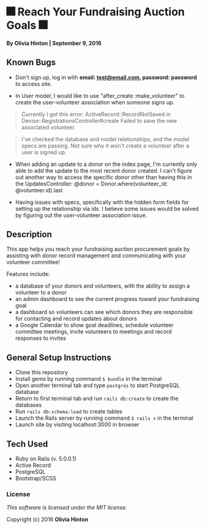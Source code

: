 # 🎆 Reach Your Fundraising Auction Goals 🎆

#### By Olivia Hinton | September 9, 2016

## Known Bugs
* Don't sign up, log in with **email: test@email.com, password: password** to access site.

* In User model, I would like to use "after_create :make_volunteer" to create the user-volunteer association when someone signs up.

>  Currently I get this error:
ActiveRecord::RecordNotSaved in Devise::RegistrationsController#create
Failed to save the new associated volunteer.

> I've checked the database and model relationships, and the model specs are passing. Not sure why it won't create a volunteer after a user is signed up.

* When adding an update to a donor on the index page, I'm currently only able to add the update to the most recent donor created. I can't figure out another way to access the specific donor other than having this in the UpdatesController: @donor = Donor.where(volunteer_id: @volunteer.id).last

* Having issues with specs, specifically with the hidden form fields for setting up the relationship via ids. I believe some issues would be solved by figuring out the user-volunteer association issue.

## Description

This app helps you reach your fundraising auction procurement goals by assisting with donor record management and communicating with your volunteer committee!

Features include:
* a database of your donors and volunteers, with the ability to assign a volunteer to a donor
* an admin dashboard to see the current progress toward your fundraising goal
* a dashboard so volunteers can see which donors they are responsible for contacting and record updates about donors
* a Google Calendar to show goal deadlines, schedule volunteer committee meetings, invite volunteers to meetings and record responses to invites

## General Setup Instructions

* Clone this repository
* Install gems by running command `$ bundle` in the terminal
* Open another terminal tab and type `postgres` to start PostgreSQL database
* Return to first terminal tab and run `rails db:create` to create the databases
* Run `rails db:schema:load` to create tables
* Launch the Rails server by running command `$ rails s` in the terminal
* Launch site by visiting localhost:3000 in browser

## Tech Used

* Ruby on Rails (v. 5.0.0.1)
* Active Record
* PostgreSQL
* Bootstrap/SCSS

### License

*This software is licensed under the MIT license.*

Copyright (c) 2016 **Olivia Hinton**
